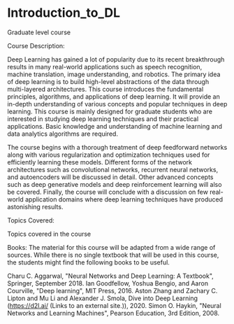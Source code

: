 # Introduction_to_DL
Graduate level course

Course Description:

Deep Learning has gained a lot of popularity due to its recent breakthrough results in many real-world applications such as speech recognition, machine translation, image understanding, and robotics. The primary idea of deep learning is to build high-level abstractions of the data through multi-layered architectures. This course introduces the fundamental principles, algorithms, and applications of deep learning. It will provide an in-depth understanding of various concepts and popular techniques in deep learning. This course is mainly designed for graduate students who are interested in studying deep learning techniques and their practical applications. Basic knowledge and understanding of machine learning and data analytics algorithms are required.

The course begins with a thorough treatment of deep feedforward networks along with various regularization and optimization techniques used for efficiently learning these models. Different forms of the network architectures such as convolutional networks, recurrent neural networks, and autoencoders will be discussed in detail. Other advanced concepts such as deep generative models and deep reinforcement learning will also be covered. Finally, the course will conclude with a discussion on few real-world application domains where deep learning techniques have produced astonishing results.

Topics Covered:

Topics covered in the course

 

Books: The material for this course will be adapted from a wide range of sources. While there is no single textbook that will be used in this course, the students might find the following books to be useful.

Charu C. Aggarwal, "Neural Networks and Deep Learning: A Textbook", Springer, September 2018.
Ian Goodfellow, Yoshua Bengio, and Aaron Courville, "Deep learning", MIT Press, 2016.
Aston Zhang and Zachary C. Lipton and Mu Li and Alexander J. Smola, Dive into Deep Learning (https://d2l.ai/ (Links to an external site.)), 2020.
Simon O. Haykin, "Neural Networks and Learning Machines", Pearson Education, 3rd Edition, 2008.
